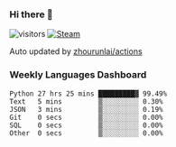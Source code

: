 ### Hi there 👋

![visitors](https://visitor-badge.glitch.me/badge?page_id=zhourunlai)
[![Steam](https://img.shields.io/badge/dynamic/json?label=Steam&query=%24.data.totalSubs&url=https%3A%2F%2Fapi.spencerwoo.com%2Fsubstats%2F%3Fsource%3DsteamGames%26queryKey%3D76561198285156854&suffix=%20Games&logo=steam&labelColor=134375&color=0b1a37&longCache=true)](http://steamcommunity.com/profiles/76561198285156854)

Auto updated by <a href="https://github.com/zhourunlai/zhourunlai/actions" target="_blank">zhourunlai/actions</a>

### Weekly Languages Dashboard

<!--PART:wakatime-->
```text
Python 27 hrs 25 mins █████████▓ 99.49%
Text   5 mins         ▒░░░░░░░░░ 0.30%
JSON   3 mins         ▒░░░░░░░░░ 0.19%
Git    0 secs         ▒░░░░░░░░░ 0.00%
SQL    0 secs         ▒░░░░░░░░░ 0.00%
Other  0 secs         ▒░░░░░░░░░ 0.00%
```
<!--PART:wakatime-->
